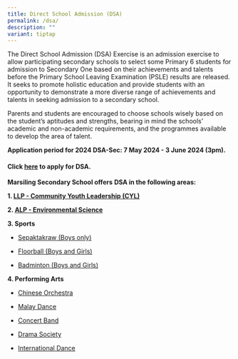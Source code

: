 ```yaml
---
title: Direct School Admission (DSA)
permalink: /dsa/
description: ""
variant: tiptap
---
```

<p>The Direct School Admission (DSA) Exercise is an admission exercise to
allow participating secondary schools to select some Primary 6 students
for admission to Secondary One based on their achievements and talents
before the Primary School Leaving Examination (PSLE) results are released.
It seeks to promote holistic education and provide students with an opportunity
to demonstrate a more diverse range of achievements and talents in seeking
admission to a secondary school.</p>
<p>Parents and students are encouraged to choose schools wisely based on
the student’s aptitudes and strengths, bearing in mind the schools’ academic
and non-academic requirements, and the programmes available to develop
the area of talent.</p>
<p><strong>Application period for&nbsp;2024&nbsp;DSA-Sec:&nbsp;7 May 2024 - 3 June 2024 (3pm).</strong>
</p>
<h4>Click&nbsp;<a href="http://go.gov.sg/apply-dsa-sec" rel="noopener noreferrer nofollow" target="_blank">here</a>&nbsp;to apply for DSA.</h4>
<p><strong>Marsiling Secondary School offers</strong>&nbsp;<strong>DSA in the following areas:</strong>
</p>
<p><strong>1. <a href="https://marsilingsec.moe.edu.sg/llpcyl/" rel="noopener noreferrer nofollow" target="_blank">LLP - Community Youth Leadership (CYL)</a></strong>
</p>
<p><strong>2. <a href="https://marsilingsec.moe.edu.sg/environmentalsciencedsa/" rel="noopener noreferrer nofollow" target="_blank">ALP - Environmental Science</a></strong>
</p>
<p><strong>3. Sports</strong>
</p>
<ul data-tight="true" class="tight">
<li>
<p><a href="https://marsilingsec.moe.edu.sg/sepaktakrawdsa/" rel="noopener noreferrer nofollow" target="_blank">Sepaktakraw (Boys only)</a>
</p>
</li>
<li>
<p><a href="https://marsilingsec.moe.edu.sg/floorballdsa/" rel="noopener noreferrer nofollow" target="_blank">Floorball (Boys and Girls)</a>
</p>
</li>
<li>
<p><a href="https://marsilingsec.moe.edu.sg/badmintondsa/" rel="noopener noreferrer nofollow" target="_blank">Badminton (Boys and Girls)</a>
</p>
</li>
</ul>
<p><strong>4. Performing Arts</strong>
</p>
<ul data-tight="true" class="tight">
<li>
<p><a href="https://marsilingsec.moe.edu.sg/chineseorchestradsa/" rel="noopener noreferrer nofollow" target="_blank">Chinese Orchestra</a>
</p>
</li>
<li>
<p><a href="https://marsilingsec.moe.edu.sg/malaydancedsa/" rel="noopener noreferrer nofollow" target="_blank">Malay Dance</a>
</p>
</li>
<li>
<p><a href="https://marsilingsec.moe.edu.sg/concertbanddsa/" rel="noopener noreferrer nofollow" target="_blank">Concert Band</a>
</p>
</li>
<li>
<p><a href="https://marsilingsec.moe.edu.sg/dramasocietydsa/" rel="noopener noreferrer nofollow" target="_blank">Drama Society</a>
</p>
</li>
<li>
<p><a href="https://marsilingsec.moe.edu.sg/internationaldancedsa/" rel="noopener noreferrer nofollow" target="_blank">International Dance</a>
</p>
</li>
</ul>
<p></p>
